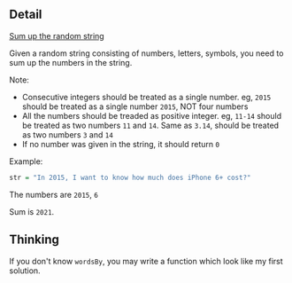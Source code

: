 ## Detail

[Sum up the random string](https://www.codewars.com/kata/sum-up-the-random-string/train/haskell)

Given a random string consisting of numbers, letters, symbols, you need to sum up the numbers in the string. 

Note:

-   Consecutive integers should be treated as a single number. eg, `2015` should be treated as a single number `2015`, NOT four numbers
-   All the numbers should be treaded as positive integer. eg, `11-14` should be treated as two numbers `11` and `14`. Same as `3.14`, should be treated as two numbers `3` and `14`
-   If no number was given in the string, it should return `0`

Example:

```haskell
str = "In 2015, I want to know how much does iPhone 6+ cost?"
```

The numbers are `2015`, `6`

Sum is `2021`.

## Thinking

If you don't know `wordsBy`, you may write a function which look like my first solution.